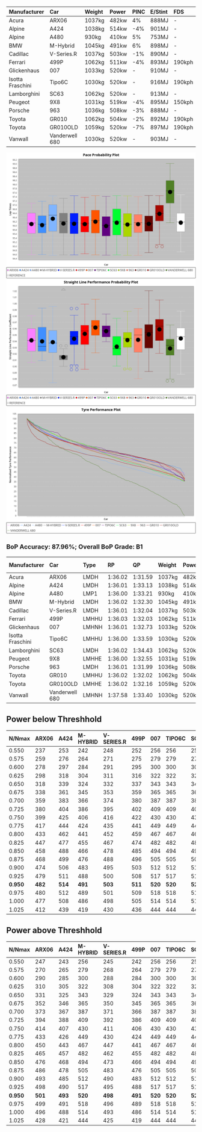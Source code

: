 | Manufacturer     | Car            | Weight | Power | PINC    | E/Stint | FDS     |
|:-|:-|:-|:-|:-|:-|:-|
| Acura            | ARX06          | 1037kg | 482kw | 4%      | 888MJ   |    -    |
| Alpine           | A424           | 1038kg | 514kw | -4%     | 901MJ   |    -    |
| Alpine           | A480           | 930kg  | 410kw | 5%      | 753MJ   |    -    |
| BMW              | M-Hybrid       | 1045kg | 491kw | 6%      | 898MJ   |    -    |
| Cadillac         | V-Series.R     | 1037kg | 503kw | -1%     | 890MJ   |    -    |
| Ferrari          | 499P           | 1062kg | 511kw | -4%     | 893MJ   | 190kph  |
| Glickenhaus      | 007            | 1033kg | 520kw |    -    | 910MJ   |    -    |
| Isotta Fraschini | Tipo6C         | 1030kg | 520kw |    -    | 916MJ   | 190kph  |
| Lamborghini      | SC63           | 1062kg | 520kw |    -    | 913MJ   |    -    |
| Peugeot          | 9X8            | 1031kg | 519kw | -4%     | 895MJ   | 150kph  |
| Porsche          | 963            | 1036kg | 508kw | -3%     | 888MJ   |    -    |
| Toyota           | GR010          | 1062kg | 504kw | -2%     | 892MJ   | 190kph  |
| Toyota           | GR010OLD       | 1059kg | 520kw | -7%     | 897MJ   | 190kph  |
| Vanwall          | Vanderwell 680 | 1030kg | 520kw |    -    | 903MJ   |    -    |

![PACECHART](./IMG/AUTO.png)
![STRAIGHTLINEPERFORMANCECHART](./IMG/AUTO_sp.png)
![TYREPERFORMANCECHART](./IMG/AUTO_tw.png)

### BoP Accuracy: 87.96%; Overall BoP Grade: B1
| Manufacturer     | Car            | Type  | RP      | QP      | Weight | Power¹ | Threshhold | PINC    | Power² | E/Stint | AVG Vmax  | FDS     | RDLC | L/Stint | BOP-Grade | Model Accuracy | Model Points | Match%  |
|:-|:-|:-|:-|:-|:-|:-|:-|:-|:-|:-|:-|:-|:-|:-|:-|:-|:-|:-|
| Acura            | ARX06          | LMDH  | 1:36.02 | 1:31.59 | 1037kg | 482kw  | 210.0kph   | 4%      | 501kw  |  888MJ  | 291.14kph |    -    | 1.02 | 37      | -B1       | 100.00%        | 995          | 86.79%  |
| Alpine           | A424           | LMDH  | 1:36.01 | 1:33.13 | 1038kg | 514kw  | 210.0kph   | -4%     | 493kw  |  901MJ  | 291.16kph |    -    | 1.02 | 37      | +C2       | 100.00%        | 642          | 72.82%  |
| Alpine           | A480           | LMP1  | 1:36.00 | 1:33.21 |  930kg | 410kw  | 210.0kph   | 5%      | 431kw  |  753MJ  | 290.06kph |    -    | 0.99 | 34      | ~A1       | 60.26%         | 849          | 100.00% |
| BMW              | M-Hybrid       | LMDH  | 1:36.02 | 1:32.30 | 1045kg | 491kw  | 210.0kph   | 6%      | 520kw  |  898MJ  | 289.28kph |    -    | 1.02 | 37      | -A2       | 100.00%        | 1714         | 92.63%  |
| Cadillac         | V-Series.R     | LMDH  | 1:36.01 | 1:32.04 | 1037kg | 503kw  | 210.0kph   | -1%     | 498kw  |  890MJ  | 291.50kph |    -    | 1.02 | 37      | ~A1       | 98.95%         | 2271         | 96.26%  |
| Ferrari          | 499P           | LMHHU | 1:36.03 | 1:32.03 | 1062kg | 511kw  | 210.0kph   | -4%     | 491kw  |  893MJ  | 291.57kph | 190kph  | 1.03 | 37      | -A2       | 99.93%         | 2718         | 94.42%  |
| Glickenhaus      | 007            | LMHNH | 1:36.01 | 1:32.73 | 1033kg | 520kw  | 0.0kph     |    -    | 520kw  |  910MJ  | 297.03kph |    -    | 0.96 | 37      | ~A1       | 96.34%         | 1634         | 97.66%  |
| Isotta Fraschini | Tipo6C         | LMHHU | 1:36.00 | 1:33.59 | 1030kg | 520kw  | 0.0kph     |    -    | 520kw  |  916MJ  | 296.28kph | 190kph  | 1.07 | 37      | +C1       | 92.36%         | 133          | 76.69%  |
| Lamborghini      | SC63           | LMDH  | 1:36.02 | 1:34.43 | 1062kg | 520kw  | 210.0kph   |    -    | 520kw  |  913MJ  | 290.81kph |    -    | 1.03 | 37      | ~A1       | 96.54%         | 418          | 97.74%  |
| Peugeot          | 9X8            | LMHHE | 1:36.00 | 1:32.55 | 1031kg | 519kw  | 210.0kph   | -4%     | 498kw  |  895MJ  | 291.59kph | 150kph  | 1.03 | 37      | ~A1       | 88.68%         | 2617         | 100.00% |
| Porsche          | 963            | LMDH  | 1:36.01 | 1:31.99 | 1036kg | 508kw  | 210.0kph   | -3%     | 493kw  |  888MJ  | 291.42kph |    -    | 1.02 | 37      | -A2       | 99.98%         | 6168         | 94.54%  |
| Toyota           | GR010          | LMHHU | 1:36.02 | 1:32.02 | 1062kg | 504kw  | 210.0kph   | -2%     | 494kw  |  892MJ  | 291.43kph | 190kph  | 1.02 | 37      | ~A1       | 98.53%         | 3557         | 97.11%  |
| Toyota           | GR010OLD       | LMHHE | 1:36.02 | 1:32.16 | 1059kg | 520kw  | 210.0kph   | -7%     | 484kw  |  897MJ  | 292.50kph | 190kph  | 1.02 | 37      | ~A1       | 92.01%         | 1427         | 100.00% |
| Vanwall          | Vanderwell 680 | LMHNH | 1:37.58 | 1:33.40 | 1030kg | 520kw  | 0.0kph     |    -    | 520kw  |  903MJ  | 291.24kph |    -    | 1.01 | 37      | +Ω1       | 94.62%         | 633          | 24.80%  |

## Power below Threshhold
| N/Nmax    | ARX06   | A424    | M-HYBRID | V-SERIES.R | 499P    | 007     | TIPO6C  | SC63    | 9X8     | 963     | GR010   | GR010OLD | VANDERWELL 680 | ​     | RPM      | A480    |
|:-|:-|:-|:-|:-|:-|:-|:-|:-|:-|:-|:-|:-|:-|:-|:-|:-|
|  0.550    |  237    |  253    |  242     |  248       |  252    |  256    |  256    |  256    |  256    |  250    |  248    |  256     |  256           |  ​    |   --     |   -     |
|  0.575    |  259    |  276    |  264     |  271       |  275    |  279    |  279    |  279    |  279    |  273    |  271    |  279     |  279           |  ​    |   --     |   -     |
|  0.600    |  278    |  297    |  284     |  291       |  295    |  300    |  300    |  300    |  299    |  293    |  291    |  300     |  300           |  ​    |   --     |   -     |
|  0.625    |  298    |  318    |  304     |  311       |  316    |  322    |  322    |  322    |  321    |  314    |  312    |  322     |  322           |  ​    |   --     |   -     |
|  0.650    |  318    |  339    |  324     |  332       |  337    |  343    |  343    |  343    |  342    |  335    |  333    |  343     |  343           |  ​    |   --     |   -     |
|  0.675    |  338    |  361    |  345     |  353       |  359    |  365    |  365    |  365    |  364    |  357    |  354    |  365     |  365           |  ​    |   --     |   -     |
|  0.700    |  359    |  383    |  366     |  374       |  380    |  387    |  387    |  387    |  386    |  378    |  375    |  387     |  387           |  ​    |   --     |   -     |
|  0.725    |  380    |  404    |  386     |  395       |  402    |  409    |  409    |  409    |  408    |  399    |  396    |  409     |  409           |  ​    |   --     |   -     |
|  0.750    |  399    |  425    |  406     |  416       |  422    |  430    |  430    |  430    |  429    |  420    |  416    |  430     |  430           |  ​    |   --     |   -     |
|  0.775    |  417    |  444    |  424     |  435       |  441    |  449    |  449    |  449    |  448    |  439    |  435    |  449     |  449           |  ​    |  5000    |  246    |
|  0.800    |  433    |  462    |  441     |  452       |  459    |  467    |  467    |  467    |  466    |  456    |  453    |  467     |  467           |  ​    |  5500    |  291    |
|  0.825    |  447    |  477    |  455     |  467       |  474    |  482    |  482    |  482    |  481    |  471    |  468    |  482     |  482           |  ​    |  6000    |  325    |
|  0.850    |  458    |  488    |  466     |  478       |  485    |  494    |  494    |  494    |  493    |  483    |  479    |  494     |  494           |  ​    |  6500    |  367    |
|  0.875    |  468    |  499    |  476     |  488       |  496    |  505    |  505    |  505    |  504    |  493    |  489    |  505     |  505           |  ​    |  7000    |  409    |
|  0.900    |  474    |  506    |  483     |  495       |  503    |  512    |  512    |  512    |  511    |  500    |  496    |  512     |  512           |  ​    |  7500    |  420    |
|  0.925    |  479    |  511    |  488     |  500       |  508    |  517    |  517    |  517    |  516    |  505    |  501    |  517     |  517           |  ​    |  8000    |  416    |
| **0.950** | **482** | **514** | **491**  | **503**    | **511** | **520** | **520** | **520** | **519** | **508** | **504** | **520**  | **520**        | **​** | **8500** | **419** |
|  0.975    |  480    |  512    |  489     |  501       |  509    |  518    |  518    |  518    |  517    |  506    |  502    |  518     |  518           |  ​    |  9000    |  210    |
|  1.000    |  477    |  508    |  486     |  498       |  505    |  514    |  514    |  514    |  513    |  503    |  499    |  514     |  514           |  ​    |   --     |   -     |
|  1.025    |  412    |  439    |  419     |  430       |  436    |  444    |  444    |  444    |  443    |  434    |  430    |  444     |  444           |  ​    |   --     |   -     |

## Power above Threshhold
| N/Nmax    | ARX06   | A424    | M-HYBRID | V-SERIES.R | 499P    | 007     | TIPO6C  | SC63    | 9X8     | 963     | GR010   | GR010OLD | VANDERWELL 680 | ​     | RPM      | A480    |
|:-|:-|:-|:-|:-|:-|:-|:-|:-|:-|:-|:-|:-|:-|:-|:-|:-|
|  0.550    |  247    |  243    |  256     |  245       |  242    |  256    |  256    |  256    |  245    |  243    |  243    |  238     |  256           |  ​    |   --     |   -     |
|  0.575    |  270    |  265    |  279     |  268       |  264    |  279    |  279    |  279    |  268    |  265    |  266    |  260     |  279           |  ​    |   --     |   -     |
|  0.600    |  290    |  285    |  300     |  288       |  284    |  300    |  300    |  300    |  288    |  285    |  285    |  279     |  300           |  ​    |   --     |   -     |
|  0.625    |  310    |  305    |  322     |  308       |  304    |  322    |  322    |  322    |  308    |  305    |  305    |  299     |  322           |  ​    |   --     |   -     |
|  0.650    |  331    |  325    |  343     |  329       |  324    |  343    |  343    |  343    |  329    |  325    |  326    |  320     |  343           |  ​    |   --     |   -     |
|  0.675    |  352    |  346    |  365     |  350       |  345    |  365    |  365    |  365    |  350    |  346    |  347    |  340     |  365           |  ​    |   --     |   -     |
|  0.700    |  373    |  367    |  387     |  371       |  366    |  387    |  387    |  387    |  371    |  367    |  368    |  361     |  387           |  ​    |   --     |   -     |
|  0.725    |  394    |  388    |  409     |  392       |  386    |  409    |  409    |  409    |  392    |  388    |  389    |  381     |  409           |  ​    |   --     |   -     |
|  0.750    |  414    |  407    |  430     |  411       |  406    |  430    |  430    |  430    |  411    |  407    |  408    |  400     |  430           |  ​    |   --     |   -     |
|  0.775    |  433    |  426    |  449     |  430       |  424    |  449    |  449    |  449    |  430    |  426    |  427    |  418     |  449           |  ​    |  5000    |  246    |
|  0.800    |  450    |  443    |  467     |  447       |  441    |  467    |  467    |  467    |  447    |  443    |  444    |  435     |  467           |  ​    |  5500    |  291    |
|  0.825    |  465    |  457    |  482     |  462       |  455    |  482    |  482    |  482    |  462    |  457    |  458    |  449     |  482           |  ​    |  6000    |  325    |
|  0.850    |  476    |  468    |  494     |  473       |  466    |  494    |  494    |  494    |  473    |  468    |  469    |  460     |  494           |  ​    |  6500    |  367    |
|  0.875    |  486    |  478    |  505     |  483       |  476    |  505    |  505    |  505    |  483    |  478    |  479    |  470     |  505           |  ​    |  7000    |  409    |
|  0.900    |  493    |  485    |  512     |  490       |  483    |  512    |  512    |  512    |  490    |  485    |  486    |  476     |  512           |  ​    |  7500    |  420    |
|  0.925    |  498    |  490    |  517     |  495       |  488    |  517    |  517    |  517    |  495    |  490    |  491    |  481     |  517           |  ​    |  8000    |  416    |
| **0.950** | **501** | **493** | **520**  | **498**    | **491** | **520** | **520** | **520** | **498** | **493** | **494** | **484**  | **520**        | **​** | **8500** | **419** |
|  0.975    |  499    |  491    |  518     |  496       |  489    |  518    |  518    |  518    |  496    |  491    |  492    |  482     |  518           |  ​    |  9000    |  210    |
|  1.000    |  496    |  488    |  514     |  493       |  486    |  514    |  514    |  514    |  493    |  488    |  489    |  479     |  514           |  ​    |   --     |   -     |
|  1.025    |  428    |  421    |  444     |  425       |  419    |  444    |  444    |  444    |  425    |  421    |  422    |  413     |  444           |  ​    |   --     |   -     |
